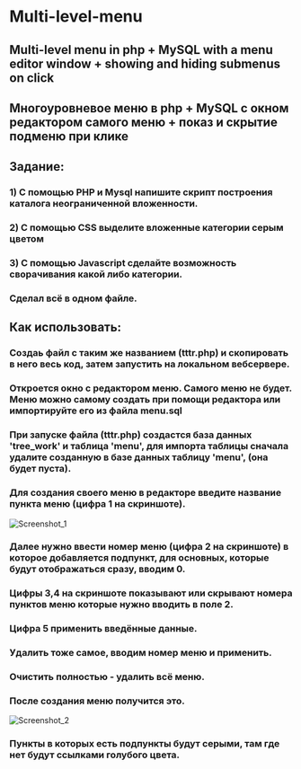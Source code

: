 # Multi-level-menu
## Multi-level menu in php + MySQL with a menu editor window + showing and hiding submenus on click
## Многоуровневое меню в php + MySQL с окном редактором самого меню + показ и скрытие подменю при клике
## Задание: 
### 1) С помощью PHP и Mysql напишите скрипт построения каталога неограниченной вложенности.
### 2) С помощью CSS выделите вложенные категории серым цветом
### 3) С помощью Javascript сделайте возможность сворачивания какой либо категории.
### Сделал всё в одном файле.
## Как использовать:
### Создаь файл с таким же названием (tttr.php) и скопировать в него весь код, затем запустить на локальном вебсервере.
### Откроется окно с редактором меню. Самого меню не будет. Меню можно самому создать при помощи редактора или импортируйте его из файла menu.sql
### При запуске файла (tttr.php) создастся база данных 'tree_work' и таблица 'menu', для импорта таблицы сначала удалите созданную в базе данных таблицу 'menu', (она будет пуста).
### Для создания своего меню в редакторе введите название пункта меню (цифра 1 на скриншоте).
![Screenshot_1](https://user-images.githubusercontent.com/99415686/153711775-acaf84e6-1c45-48cb-89ab-440f1836c853.png)
### Далее нужно ввести номер меню (цифра 2 на скриншоте) в которое добавляется подпункт, для основных, которые будут отображаться сразу, вводим 0.
### Цифры 3,4 на скриншоте показывают или скрывают номера пунктов меню которые нужно вводить в поле 2.
### Цифра 5 применить введённые данные.
### Удалить тоже самое, вводим номер меню и применить.
### Очистить полностью - удалить всё меню.
### После создания меню получится это.
![Screenshot_2](https://user-images.githubusercontent.com/99415686/153716034-dcfad671-24c3-4403-8ceb-8071d68028d4.png)
### Пункты в которых есть подпункты будут серыми, там где нет будут ссылками голубого цвета.
